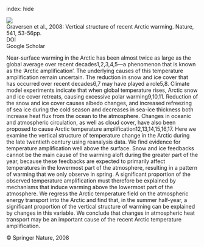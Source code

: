 index: hide

<div class="Citation">
    <div class="Citation-thumb CitationThumb-linked"  data-href="https://doi.org/10.1038/nature06502">
      <img src="https://static.claimspace.cloud/climate-study-static/refs/thumbs/12/Graversen_et_al_2008-thumb.png" />
    </div>

  <div class="Citation-body">
    <div class="Citation-text">Graversen et al., 2008: Vertical structure of recent Arctic warming. <span class="Article-journal">Nature, </span><span class="Article-volume">541, </span>53-56pp.</div>
    <div class="Citation-links">
      <div class="CitationLink" data-href="https://doi.org/10.1038/nature06502">
        <div class="CitationLink-icon CitationLink-Doi"></div>
        <div class="CitationLink-text">DOI</div>
      </div>
      <div class="CitationLink" data-href="https://scholar.google.com/scholar?q=10.1038/nature06502">
        <div class="CitationLink-icon CitationLink-Scholar"></div>
        <div class="CitationLink-text">Google Scholar</div>
      </div>
    </div>
  </div>
</div>

Near-surface warming in the Arctic has been almost twice as large as the global average over recent decades1,2,3,4,5—a phenomenon that is known as the ‘Arctic amplification’. The underlying causes of this temperature amplification remain uncertain. The reduction in snow and ice cover that has occurred over recent decades6,7 may have played a role5,8. Climate model experiments indicate that when global temperature rises, Arctic snow and ice cover retreats, causing excessive polar warming9,10,11. Reduction of the snow and ice cover causes albedo changes, and increased refreezing of sea ice during the cold season and decreases in sea-ice thickness both increase heat flux from the ocean to the atmosphere. Changes in oceanic and atmospheric circulation, as well as cloud cover, have also been proposed to cause Arctic temperature amplification12,13,14,15,16,17. Here we examine the vertical structure of temperature change in the Arctic during the late twentieth century using reanalysis data. We find evidence for temperature amplification well above the surface. Snow and ice feedbacks cannot be the main cause of the warming aloft during the greater part of the year, because these feedbacks are expected to primarily affect temperatures in the lowermost part of the atmosphere, resulting in a pattern of warming that we only observe in spring. A significant proportion of the observed temperature amplification must therefore be explained by mechanisms that induce warming above the lowermost part of the atmosphere. We regress the Arctic temperature field on the atmospheric energy transport into the Arctic and find that, in the summer half-year, a significant proportion of the vertical structure of warming can be explained by changes in this variable. We conclude that changes in atmospheric heat transport may be an important cause of the recent Arctic temperature amplification.

<div class="Citation-copy">
&copy; Springer Nature, 2008
</div>